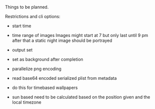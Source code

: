 Things to be planned.

Restrictions and cli options:
- start time
- time range of images
  Images might start at 7 but only last until 9 pm after that a static night image should be portrayed
- output set
- set as background after completion
- parallelize png encoding

- read base64 encoded serialized plist from metadata
- do this for timebased wallpapers
- sun based need to be calculated based on the position given and the local timezone
